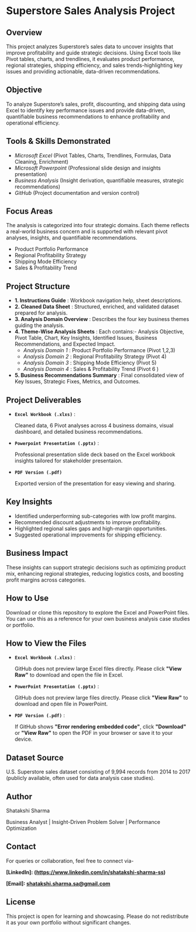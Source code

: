 # Superstore Sales Analysis Project

## Overview
This project analyzes Superstore’s sales data to uncover insights that improve profitability and guide strategic decisions. Using Excel tools like Pivot tables, charts, and trendlines, it evaluates product performance, regional strategies, shipping efficiency, and sales trends-highlighting key issues and providing actionable, data-driven recommendations.

## Objective
To analyze Superstore’s sales, profit, discounting, and shipping data using Excel to identify key performance issues and provide data-driven, quantifiable business recommendations to enhance profitability and operational efficiency.

## Tools & Skills Demonstrated
- *Microsoft Excel* (Pivot Tables, Charts, Trendlines, Formulas, Data Cleaning, Enrichment)
- *Microsoft Powerpoint* (Professional slide design and insights presentation)
- *Business Analysis* (Insight derivation, quantifiable measures, strategic recommendations)
- *GitHub* (Project documentation and version control)

## Focus Areas 
The analysis is categorized into four strategic domains. Each theme reflects a real-world business concern and is supported with relevant pivot analyses, insights, and quantifiable recommendations.
- Product Portfolio Performance
- Regional Profitability Strategy
- Shipping Mode Efficiency
- Sales & Profitability Trend

## Project Structure
- **1. Instructions Guide** : Workbook navigation help, sheet descriptions.
- **2. Cleaned Data Sheet** : Structured, enriched, and validated dataset prepared for analysis.
- **3. Analysis Domain Overview** : Describes the four key business themes guiding the analysis.
- **4. Theme-Wise Analysis Sheets** :
 	Each contains:- Analysis Objective, Pivot Table, Chart, Key Insights, Identified Issues, Business Recommendations, and Expected 
 	Impact.
    - *Analysis Domain 1* : Product Portfolio Performance (Pivot 1,2,3)
    - *Analysis Domain 2* : Regional Profitability Strategy (Pivot 4)
    - *Analysis Domain 3* : Shipping Mode Efficiency (Pivot 5)
    - *Analysis Domain 4* : Sales & Profitability Trend (Pivot 6 )
- **5. Business Recommendations Summary** : Final consolidated view of Key Issues, Strategic Fixes, Metrics, and Outcomes.

## Project Deliverables
- **`Excel Workbook (.xlxs)`** :
  
     Cleaned data, 6 Pivot analyses across 4 business domains, visual dashboard, and detailed business recommendations.
- **`Powerpoint Presentation (.pptx)`** :
  
     Professional presentation slide deck based on the Excel workbook insights tailored for stakeholder presentaion.
- **`PDF Version (.pdf)`**
  
     Exported version of the presentation for easy viewing and sharing.

## Key Insights
- Identified underperforming sub-categories with low profit margins.
- Recommended discount adjustments to improve profitability.
- Highlighted regional sales gaps and high-margin opportunities.
- Suggested operational improvements for shipping efficiency.

## Business Impact 
These insights can support strategic decisions such as optimizing product mix, enhancing regional strategies, reducing logistics costs, and boosting profit margins across categories.

## How to Use 
Download or clone this repository to explore the Excel and PowerPoint files. You can use this as a reference for your own business analysis case studies or portfolio.

## How to View the Files
- **`Excel Workbook (.xlxs)`** :

     GitHub does not preview large Excel files directly. Please click **"View Raw"** to download and open the file in Excel.
- **`PowerPoint Presentation (.pptx)`** :

     GitHub does not preview large files directly. Please click **"View Raw"** to download and open file in PowerPoint.
- **`PDF Version (.pdf)`** :

     If GitHub shows **"Error rendering embedded code"**, click **"Download"** or **"View Raw"** to open the PDF in your browser or save 
     it to your device.

## Dataset Source
U.S. Superstore sales dataset consisting of 9,994 records from 2014 to 2017 (publicly available, often used for data analysis case studies).

## Author
Shatakshi Sharma

Business Analyst | Insight-Driven Problem Solver | Performance Optimization

## Contact 
For queries or collaboration, feel free to connect via-

 **[LinkedIn]: (https://www.linkedin.com/in/shatakshi-sharma-ss)**
 
 **[Email]: [shatakshi.sharma.sa@gmail.com](mailto:shatakshi.sharma.sa@gmail.com)**

## License
This project is open for learning and showcasing. Please do not redistribute it as your own portfolio without significant changes.

